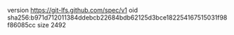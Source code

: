 version https://git-lfs.github.com/spec/v1
oid sha256:b971d712011384ddebcb22684bdb62125d3bce182254167515031f98f86085cc
size 2492

